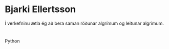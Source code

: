 # Bjarki Ellertsson

Í verkefninu ætla ég að bera saman röðunar algrímum og leitunar algrímum.
#
Python

